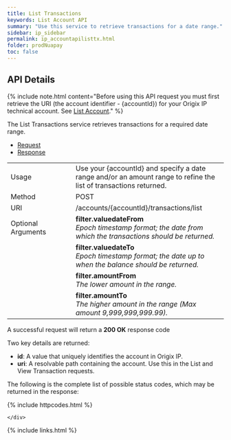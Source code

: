 ```yaml
---
title: List Transactions
keywords: List Account API
summary: "Use this service to retrieve transactions for a date range."
sidebar: ip_sidebar
permalink: ip_accountapilisttx.html
folder: prodNuapay
toc: false
---
```


## API Details

{% include note.html content="Before using this API request you must first retrieve the URI (the account identifier - {accountId}) for your Origix IP technical account. See [List Account](ip_accountapilist.html)." %} 

 The List Transactions service retrieves transactions for a required date range.


<ul id="profileTabs" class="nav nav-tabs">
    <li class="active"><a href="#profile" data-toggle="tab">Request</a></li>
    <li><a href="#about" data-toggle="tab">Response</a></li>
   
</ul>
  <div class="tab-content">
<div role="tabpanel" class="tab-pane active" id="profile">


  <table>
<colgroup>
<col width="30%" />
<col width="90%" />
</colgroup>

<tbody>
<tr>
<td markdown="span">Usage</td>
<td markdown="span">Use your {accountId} and specify a date range and/or an amount range to refine the list of transactions returned.</td>
</tr>
<tr>
<td markdown="span">Method</td>
<td markdown="span"><span class="label label-info">POST </span>
</td>
</tr>
<tr>
<td markdown="span">URI</td>
<td markdown="span">/accounts/{accountId}/transactions/list
</td>
</tr>
<tr>
<td markdown="span">Optional Arguments</td>
<td markdown="span"><b>filter.valuedateFrom</b>
<br/><i>Epoch timestamp format; the date from which the transactions should be returned.</i>
</td>
</tr>
<tr>
<td markdown="span"></td>
<td markdown="span"><b>filter.valuedateTo</b>
<br/><i>Epoch timestamp format; the date up to when the balance should be returned.</i>
</td>
</tr>
<tr>
<td markdown="span"></td>
<td markdown="span"><b>filter.amountFrom</b>
<br/><i>The lower amount in the range.</i>
</td>
</tr>
<tr>
<td markdown="span"></td>
<td markdown="span"><b>filter.amountTo</b>
<br/><i>The higher amount in the range (Max amount 9,999,999,999.99).</i>
</td>
</tr>
</tbody>
</table>



</div>

<div role="tabpanel" class="tab-pane" id="about">
<p>A successful request will return a <b>200 OK</b> response code</p>
Two key details are returned:
<ul>
<li><b>id</b>: A value that uniquely identifies the account in Origix IP.</li>
<li><b>uri</b>: A resolvable path containing the account. Use this in the List and View Transaction requests.</li>
</ul>

<p>The following is the complete list of possible status codes, which may be returned in the response:</p>
    {% include httpcodes.html %}
    
 
    </div>


</div>


{% include links.html %}

